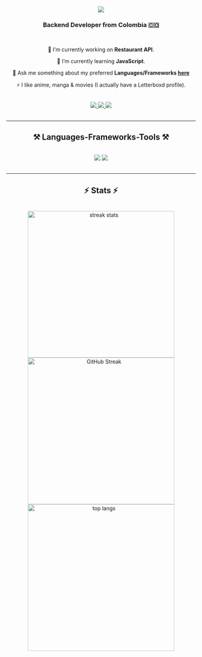 <h1 align="center">
    <img src="https://readme-typing-svg.herokuapp.com/?font=Righteous&size=35&center=true&vCenter=true&width=500&height=70&duration=3500&lines=Hi+There!+👋;+I'm+Nicolás+Durango!;" />
</h1>

<h3 align="center">Backend Developer from Colombia 🇨🇴</h3>

<br/>
<div align="center">

 🔭 I’m currently working on **Restaurant API**. 
 
 🌱 I’m currently learning **JavaScript**.

 💬 Ask me something about my preferred **Languages/Frameworks [here](https://github.com/nicds-dev/nicds-dev/issues)**
 
 ⚡ I like anime, manga & movies (I actually have a Letterboxd profile).

</div>

<br/>
    
<div align="center"> 
  <a href="mailto:nikolasdurango@gmail.com">
    <img src="https://img.shields.io/badge/Gmail-333333?style=for-the-badge&logo=gmail&logoColor=red" /> 
  </a>
  
  <a href="https://linkedin.com/in/nicds" target="_blank">
    <img src="https://img.shields.io/badge/LinkedIn-0077B5?style=for-the-badge&logo=linkedin&logoColor=white" target="_blank" /> 
  </a>
  
  <a href="https://nicds.onrender.com/" target="_blank">
     <img src="https://img.shields.io/badge/Portfolio-FF5722?style=for-the-badge&logo=todoist&logoColor=white" target="_blank" /> 
  </a>
  
</div>
<br/>

<hr/>
  <h2 align="center">⚒️ Languages-Frameworks-Tools ⚒️</h2>
  <br/>
  <div align="center">
    <img src="https://skillicons.dev/icons?i=python,django,postgres,postman,github,git" />
    <img src="https://skillicons.dev/icons?i=html,css,bootstrap,javascript" /><br>
  </div>
  <br/>
<hr/>

<h2 align="center">⚡ Stats ⚡</h2>
<br>
<div align=center>
  <img width=390 src="https://streak-stats.demolab.com?user=nicds-dev&theme=transparent&border_radius=10" alt="streak stats"/>
  <img width=390 src="https://github-readme-stats-nicds-projects.vercel.app/api?username=nicds-dev&show_icons=true&theme=transparent&rank_icon=github&border_radius=10" alt="GitHub Streak"/>
  <br/>
  <img width=390 align="center" src="https://github-readme-stats-nicds-projects.vercel.app/api/top-langs/?username=nicds-dev&hide=HTML&langs_count=8&layout=compact&theme=transparent&border_radius=10&size_weight=0.5&count_weight=0.5&exclude_repo=github-readme-stats" alt="top langs" />
</div>

<br/><br/>


<!--
**DevNickDs/DevNickDs** is a ✨ _special_ ✨ repository because its `README.md` (this file) appears on your GitHub profile.

Here are some ideas to get you started:

- 🔭 I’m currently working on ...
- 🌱 I’m currently learning ...
- 👯 I’m looking to collaborate on ...
- 🤔 I’m looking for help with ...
- 💬 Ask me about ...
- 📫 How to reach me: ...
- 😄 Pronouns: ...
- ⚡ Fun fact: ...
-->
